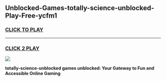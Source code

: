 
## Unblocked-Games-totally-science-unblocked-Play-Free-ycfm1
<h3>
<a href="https://premium76.site?title=totally-science-unblocked&ref=12A">CLICK TO PLAY</a></h3>
<hr>

<h3>
<a href="https://premium76.site?title=totally-science-unblocked&ref=12A">CLICK 2 PLAY</a>
  
</h3>

<a href="https://premium76.site?title=totally-science-unblocked&ref=12A"><img src="https://clearcache.store/games.png"></a>


**totally-science-unblocked games unblocked: Your Gateway to Fun and Accessible Online Gaming**
